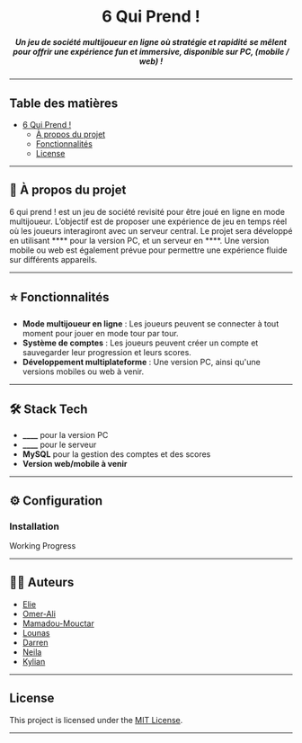 <a name="readme-top"></a>

<div align="center">



# 6 Qui Prend !

##### Un jeu de société multijoueur en ligne où stratégie et rapidité se mêlent pour offrir une expérience fun et immersive, disponible sur PC, (mobile / web) !


</div>

---

## Table des matières
<summary></summary>

- [6 Qui Prend !](#6-qui-prend-)
  - [À propos du projet](#about-the-project)
  - [Fonctionnalités](#features)
  - [License](#license)

---

## 📌 À propos du projet

6 qui prend ! est un jeu de société revisité pour être joué en ligne en mode multijoueur. L’objectif est de proposer une expérience de jeu en temps réel où les joueurs interagiront avec un serveur central. Le projet sera développé en utilisant **** pour la version PC, et un serveur en ****. Une version mobile ou web est également prévue pour permettre une expérience fluide sur différents appareils.

---

## ⭐️ Fonctionnalités

- **Mode multijoueur en ligne** : Les joueurs peuvent se connecter à tout moment pour jouer en mode tour par tour.
- **Système de comptes** : Les joueurs peuvent créer un compte et sauvegarder leur progression et leurs scores.
- **Développement multiplateforme** : Une version PC, ainsi qu'une versions mobiles ou web à venir.

---

## 🛠 Stack Tech

- **____** pour la version PC
- **____** pour le serveur
- **MySQL** pour la gestion des comptes et des scores
- **Version web/mobile à venir**

---

## ⚙️ Configuration

### Installation

Working Progress

---

## 👨🏻‍ Auteurs

- [Elie](https://git.unistra.fr/antonios)
- [Omer-Ali](https://git.unistra.fr/armagan)
- [Mamadou-Mouctar](https://git.unistra.fr/bahmm)
- [Lounas](https://git.unistra.fr/lounas.chikhi)
- [Darren](https://git.unistra.fr/ddelgado)
- [Neila](https://git.unistra.fr/nkrika)
- [Kylian](https://git.unistra.fr/kylian.gerard)

---

## License

This project is licensed under the [MIT License](https://opensource.org/licenses/MIT).

---
